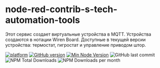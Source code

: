# node-red-contrib-s-tech-automation-tools


Этот сервис создает виртуальные устройства в MQTT. Устройства создаются в нотации Wiren Board. Доступные в текущей версии устройства: термостат, гигростат и управление приводом штор. 

[![platform](https://img.shields.io/badge/platform-Node--RED-red?logo=nodered)](https://nodered.org)
[![GitHub version](https://img.shields.io/github/package-json/v/olsem-25/node-red-contrib-s-tech-automation-tools?logo=npm)](https://www.npmjs.com/package/node-red-contrib-s-tech-automation-tools)
[![Min Node Version](https://img.shields.io/node/v/node-red-contrib-s-tech-automation-tools.svg)](https://nodejs.org/en/)
![GitHub last commit](https://img.shields.io/github/last-commit/olsem-25/node-red-contrib-s-tech-automation-tools/main)
![NPM Total Downloads](https://img.shields.io/npm/dt/node-red-contrib-s-tech-automation-tools.svg)
![NPM Downloads per month](https://img.shields.io/npm/dm/node-red-contrib-s-tech-automation-tools)